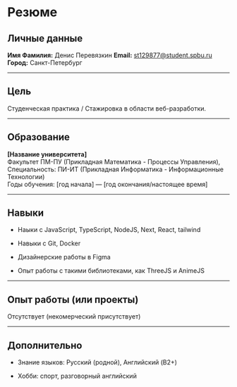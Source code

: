 # Резюме

## Личные данные

**Имя Фамилия:** Денис Перевязкин
**Email:** st129877@student.spbu.ru  
**Город:** Санкт-Петербург  

---

## Цель

Студенческая практика / Стажировка в области веб-разработки.

---

## Образование

**[Название университета]**  
Факультет ПМ-ПУ (Прикладная Математика - Процессы Управления),
Специальность: ПИ-ИТ (Прикладная Информатика - Информационные Технологии)  
Годы обучения: [год начала] — [год окончания/настоящее время]

---

## Навыки

- Наыки с JavaScript, TypeScript, NodeJS, Next, React, tailwind
  
- Навыки с Git, Docker
- Дизайнерские работы в Figma
- Опыт работы с такими библиотеками, как ThreeJS и AnimeJS

---

## Опыт работы (или проекты)

Отсутствует (некомерческий присутствует)

---

## Дополнительно

- Знание языков: Русский (родной), Английский (B2+)
  
- Хобби: спорт, разговорный английский
